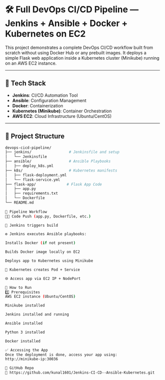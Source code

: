 # 🛠️ Full DevOps CI/CD Pipeline — Jenkins + Ansible + Docker + Kubernetes on EC2

This project demonstrates a complete DevOps CI/CD workflow built from scratch without using Docker Hub or any prebuilt images. It deploys a simple Flask web application inside a Kubernetes cluster (Minikube) running on an AWS EC2 instance.

---

## 🔧 Tech Stack

- **Jenkins**: CI/CD Automation Tool
- **Ansible**: Configuration Management
- **Docker**: Containerization
- **Kubernetes (Minikube)**: Container Orchestration
- **AWS EC2**: Cloud Infrastructure (Ubuntu/CentOS)

---

## 📁 Project Structure

```bash
devops-cicd-pipeline/
├── jenkins/                 # Jenkinsfile and setup
│   └── Jenkinsfile
├── ansible/                 # Ansible Playbooks
│   ├── deploy_k8s.yml
├── k8s/                     # Kubernetes manifests
│   ├── flask-deployment.yml
│   └── flask-service.yml
├── flask-app/              # Flask App Code
│   ├── app.py
│   ├── requirements.txt
│   └── Dockerfile
└── README.md
    
🚀 Pipeline Workflow
👨‍💻 Code Push (app.py, Dockerfile, etc.)

🔧 Jenkins triggers build

⚙️ Jenkins executes Ansible playbooks:

Installs Docker (if not present)

Builds Docker image locally on EC2

Deploys app to Kubernetes using Minikube

🧱 Kubernetes creates Pod + Service

🌐 Access app via EC2 IP + NodePort

🧪 How to Run
1️⃣ Prerequisites
AWS EC2 instance (Ubuntu/CentOS)

Minikube installed

Jenkins installed and running

Ansible installed

Python 3 installed

Docker installed

✅ Accessing the App
Once the deployment is done, access your app using:
http://minikube-ip:30036

📎 GitHub Repo
🔗 https://github.com/kunal1601/Jenkins-CI-CD--Ansible-Kubernetes.git


